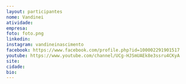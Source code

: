 ```yaml
---
layout: participantes
nome: Vandinei
atividade: 
empresa: 
foto: foto.png
linkedin: 
instagram: vandineinascimento
facebook: https://www.facebook.com/profile.php?id=100002291901517
youtube: https://www.youtube.com/channel/UCg-HJSmUAEk8e3ssru4CKyA
site: 
cidade:
bio: 
---
```

